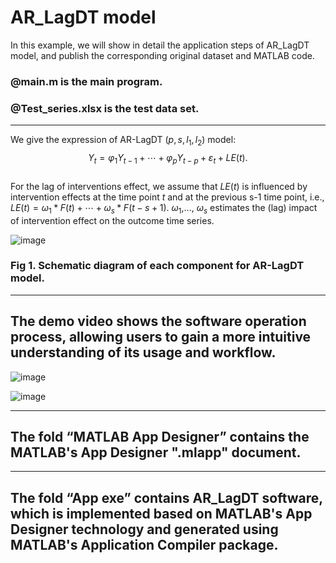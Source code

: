 # AR_LagDT model

In this example, we will show in detail the application steps of AR_LagDT model, and publish the corresponding original dataset and MATLAB code.

### @main.m is the main program.

### @Test_series.xlsx is the test data set.

---

We give the expression of AR-LagDT $\left(p, s, l_{1}, l_{2}\right)$ model:
                                                         $$Y_{t}=\varphi_{1} Y_{t-1}+\cdots+\varphi_{p} Y_{t-p}+\varepsilon_{t}+L E(t).$$                          
For the lag of interventions effect, we assume that $LE(t)$ is influenced by intervention effects at the time point $t$ and at the previous s-1 time point, i.e., $LE(t)=\omega_{1} * F(t)+\cdots+\omega_{s} * F(t-s+1)$.  $\omega_{1}$,…, $\omega_{s}$ estimates the (lag) impact of intervention effect on the outcome time series. 

![image](https://github.com/user-attachments/assets/21975129-11a8-4dda-a8a0-53cfe02c8168)
### Fig 1. Schematic diagram of each component for AR-LagDT model.

---

## The demo video shows the software operation process, allowing users to gain a more intuitive understanding of its usage and workflow.

![image](https://github.com/user-attachments/assets/dd34bfb8-362f-4b7f-a3f4-ad13d82acf59)

![image](https://github.com/user-attachments/assets/fbd4323e-212d-4607-860e-e9c74e4b3845)

---

## The fold “MATLAB App Designer” contains the MATLAB's App Designer ".mlapp" document.

---

## The fold “App exe” contains AR_LagDT software, which is implemented based on MATLAB's App Designer technology and generated using MATLAB's Application Compiler package.
